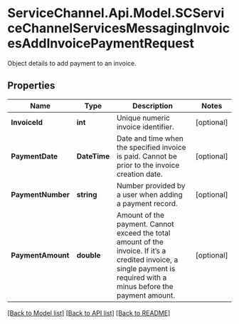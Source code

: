 # ServiceChannel.Api.Model.SCServiceChannelServicesMessagingInvoicesAddInvoicePaymentRequest
Object details to add payment to an invoice.

## Properties

Name | Type | Description | Notes
------------ | ------------- | ------------- | -------------
**InvoiceId** | **int** | Unique numeric invoice identifier. | [optional] 
**PaymentDate** | **DateTime** | Date and time when the specified invoice is paid. Cannot be prior to the invoice creation date. | [optional] 
**PaymentNumber** | **string** | Number provided by a user when adding a payment record. | [optional] 
**PaymentAmount** | **double** | Amount of the payment. Cannot exceed the total amount of the invoice. If it’s a credited invoice, a single payment is required with a minus before the payment amount. | [optional] 

[[Back to Model list]](../README.md#documentation-for-models) [[Back to API list]](../README.md#documentation-for-api-endpoints) [[Back to README]](../README.md)

